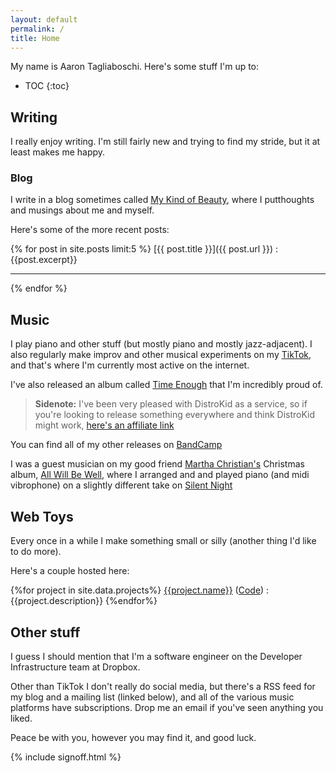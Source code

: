 ```yaml
---
layout: default
permalink: /
title: Home
---
```

My name is Aaron Tagliaboschi. Here's some stuff I'm up to:

* TOC
{:toc}

## Writing

I really enjoy writing. I'm still fairly new and trying to find my stride, but it at least makes me happy.

### Blog
I write in a blog sometimes called [My Kind of Beauty](/blog/), where I putthoughts and musings about me and myself.

Here's some of the more recent posts:

{% for post in site.posts limit:5 %}
[{{ post.title }}]({{ post.url }})
: {{post.excerpt}}

---
{% endfor %}

## Music

I play piano and other stuff (but mostly piano and mostly jazz-adjacent). I also regularly make improv and other musical experiments on my [TikTok](https://www.tiktok.com/@amtunlimited), and that's where I'm currently most active on the internet.

I've also released an album called [Time Enough](https://distrokid.com/hyperfollow/aarontagliaboschi/dmJw)
that I'm incredibly proud of.

> **Sidenote:** I've been very pleased with DistroKid as a service, so if you're looking to release something everywhere and think DistroKid might work,
> [here's an affiliate link](https://distrokid.com/vip/seven/654112)

You can find all of my other releases on [BandCamp](https://amtunlimited.bandcamp.com/)

I was a guest musician on my good friend
[Martha Christian's](https://open.spotify.com/artist/7scj7N4bGZIBSUspha9GtC?si=6mulavZnRHiu7xfpgVjPaQ) Christmas album,  [All Will Be Well](https://open.spotify.com/album/1ikNK9UjlR0JTHjazkecHC?si=uAbMJHUZTFaPzX4r_f2CzA), where I arranged and and played piano (and midi vibrophone) on a slightly  different take on [Silent Night](https://open.spotify.com/track/7JCvFmavIW0dlvss57GETj?si=MqFXAdZBR1qDCMpQ70d_0A)

## Web Toys

Every once in a while I make something small or silly (another thing I'd like to do more). 

Here's a couple hosted here:

{%for project in site.data.projects%}
  [{{project.name}}](https://amtunlimited.github.io/{{project.github}}/) ([Code](https://github.com/amtunlimited/{{project.github}}))
  : {{project.description}}
{%endfor%}

## Other stuff

I guess I should mention that I'm a software engineer on the Developer Infrastructure team at Dropbox.

Other than TikTok I don't really do social media, but there's a RSS feed for my blog and a mailing list (linked below), and all of the various music platforms have subscriptions. Drop me an email if you've seen anything you liked.

Peace be with you, however you may find it, and good luck.

{% include signoff.html %}
